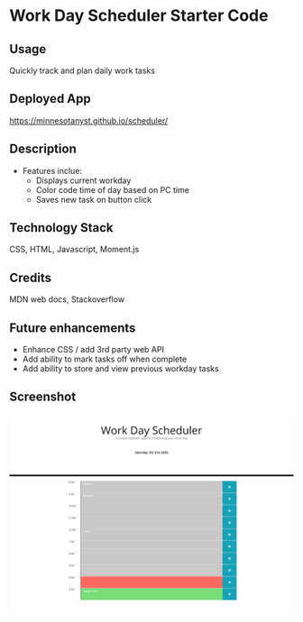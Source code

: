 # Work Day Scheduler Starter Code

## Usage

Quickly track and plan daily work tasks

## Deployed App

https://minnesotanyst.github.io/scheduler/

## Description

- Features inclue:
  - Displays current workday
  - Color code time of day based on PC time
  - Saves new task on button click

## Technology Stack

CSS, HTML, Javascript, Moment.js

## Credits

MDN web docs, Stackoverflow

## Future enhancements

- Enhance CSS / add 3rd party web API
- Add ability to mark tasks off when complete
- Add ability to store and view previous workday tasks

## Screenshot

![Workday Scheduler Screenshot](./assets/images/workday-scheduler.png)
